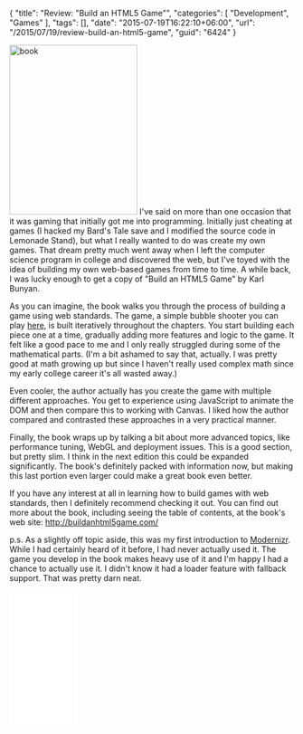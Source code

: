 {
	"title": "Review: \"Build an HTML5 Game\"",
	"categories": [
		"Development",
		"Games"
	],
	"tags": [],
	"date": "2015-07-19T16:22:10+06:00",
	"url": "/2015/07/19/review-build-an-html5-game",
	"guid": "6424"
}

<img src="https://static.raymondcamden.com/images/wp-content/uploads/2015/07/book.jpg" alt="book" width="226" height="300" class="alignleft size-full wp-image-6425" /> I've said on more than one occasion that it was gaming that initially got me into programming. Initially just cheating at games (I hacked my Bard's Tale save and I modified the source code in Lemonade Stand), but what I really wanted to do was create my own games. That dream pretty much went away when I left the computer science program in college and discovered the web, but I've toyed with the idea of building my own web-based games from time to time. A while back, I was lucky enough to get a copy of "Build an HTML5 Game" by Karl Bunyan. 

<!--more-->

As you can imagine, the book walks you through the process of building a game using web standards. The game, a simple bubble shooter you can play <a href="http://buildanhtml5game.com/?page_id=20">here</a>, is built iteratively throughout the chapters. You start building each piece one at a time, gradually adding more features and logic to the game. It felt like a good pace to me and I only really struggled during some of the mathematical parts. (I'm a bit ashamed to say that, actually. I was pretty good at math growing up but since I haven't really used complex math since my early college career it's all wasted away.) 

Even cooler, the author actually has you create the game with multiple different approaches. You get to experience using JavaScript to animate the DOM and then compare this to working with Canvas. I liked how the author compared and contrasted these approaches in a very practical manner.

Finally, the book wraps up by talking a bit about more advanced topics, like performance tuning, WebGL and deployment issues. This is a good section, but pretty slim. I think in the next edition this could be expanded significantly. The book's definitely packed with information now, but making this last portion even larger could make a great book even better. 

If you have any interest at all in learning how to build games with web standards, then I definitely recommend checking it out. You can find out more about the book, including seeing the table of contents, at the book's web site: <a href="http://buildanhtml5game.com/">http://buildanhtml5game.com/</a>

p.s. As a slightly off topic aside, this was my first introduction to <a href="http://modernizr.com/">Modernizr</a>. While I had certainly heard of it before, I had never actually used it. The game you develop in the book makes heavy use of it and I'm happy I had a chance to actually use it. I didn't know it had a loader feature with fallback support. That was pretty darn neat.

<iframe style="width:120px;height:240px;" marginwidth="0" marginheight="0" scrolling="no" frameborder="0" src="//ws-na.amazon-adsystem.com/widgets/q?ServiceVersion=20070822&OneJS=1&Operation=GetAdHtml&MarketPlace=US&source=ac&ref=tf_til&ad_type=product_link&tracking_id=raymondcamden-20&marketplace=amazon&region=US&placement=1593275757&asins=1593275757&linkId=CZW66LERCBO724WG&show_border=true&link_opens_in_new_window=false">
</iframe>
